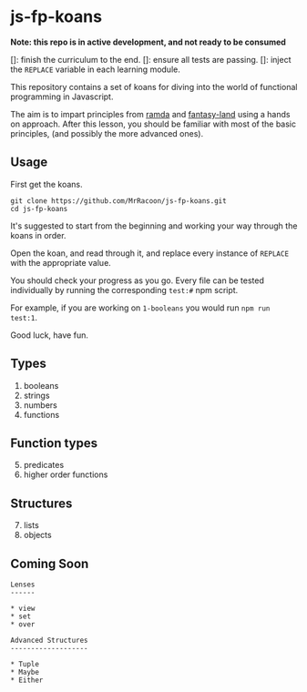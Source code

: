 js-fp-koans
===========

**Note: this repo is in active development, and not ready to be consumed**

[]: finish the curriculum to the end.
[]: ensure all tests are passing.
[]: inject the `REPLACE` variable in each learning module.

This repository contains a set of koans for diving into the world of functional
programming in Javascript.

The aim is to impart principles from [ramda][ramda] and [fantasy-land][fantasy]
using a hands on approach. After this lesson, you should be familiar with most
of the basic principles, (and possibly the more advanced ones).

Usage
-----

First get the koans.

```shell
git clone https://github.com/MrRacoon/js-fp-koans.git
cd js-fp-koans
```

It's suggested to start from the beginning and working your way through the
koans in order.

Open the koan, and read through it, and replace every instance of `REPLACE` with
the appropriate value.

You should check your progress as you go. Every file can be tested individually
by running the corresponding `test:#` npm script.

For example, if you are working on `1-booleans` you would run `npm run test:1`.

Good luck, have fun.

Types
-----

1. booleans
2. strings
3. numbers
4. functions

Function types
--------------

5. predicates
6. higher order functions

Structures
----------

7. lists
8. objects

Coming Soon
-----------

    Lenses
    ------

    * view
    * set
    * over

    Advanced Structures
    -------------------

    * Tuple
    * Maybe
    * Either


[ramda]: http://ramdajs.com/
[fantasy]: https://github.com/fantasyland/fantasy-land
